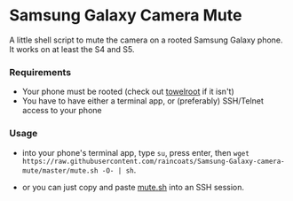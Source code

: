 Samsung Galaxy Camera Mute
==========================

A little shell script to mute the camera on a rooted Samsung Galaxy phone. It works on at least the S4 and S5.

### Requirements
- Your phone must be rooted (check out [towelroot](https://towelroot.com/) if it isn't)
- You have to have either a terminal app, or (preferably) SSH/Telnet access to your phone

### Usage
 - into your phone's terminal app, type `su`, press enter, then `wget https://raw.githubusercontent.com/raincoats/Samsung-Galaxy-camera-mute/master/mute.sh -O- | sh`.

 - or you can just copy and paste [mute.sh](https://raw.githubusercontent.com/raincoats/Samsung-Galaxy-camera-mute/master/mute.sh) into an SSH session.

